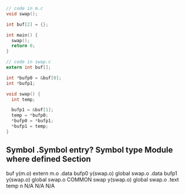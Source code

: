 ```c
// code in m.c
void swap();

int buf[2] = {};

int main() {
  swap();
  return 0;
}
```

```c
// code in swap.c
extern int buf[];

int *bufp0 = &buf[0];
int *bufp1;

void swap() {
  int temp;

  bufp1 = &buf[1];
  temp = *bufp0;
  *bufp0 = *bufp1;
  *bufp1 = temp;
}
```

Symbol        .Symbol entry?      Symbol type         Module where defined      Section
--------------------------------------------------------------------------------------------
buf               y(m.o)            extern                 m.o                    .data
bufp0             y(swap.o)         global                 swap.o                 .data
bufp1             y(swap.o)         global                 swap.o                 COMMON
swap              y(swap.o)         global                 swap.o                 .text
temp              n                 N/A                    N/A                     N/A
